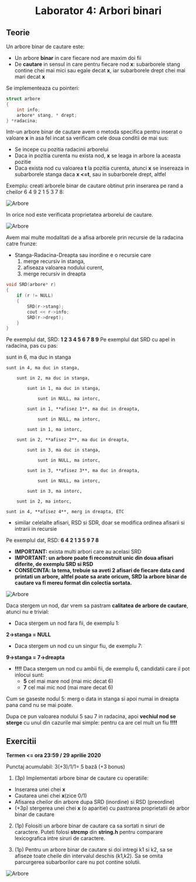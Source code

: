 <h1 align="center">Laborator 4: Arbori binari</h1>

<h2> Teorie </h2>

Un arbore binar de cautare este:
- Un arbore **binar** in care fiecare nod are maxim doi fii
- De **cautare** in sensul in care pentru fiecare nod **x**: subarborele stang contine chei mai mici sau egale decat **x**, iar subarborele drept chei mai mari decat **x**

Se implementeaza cu pointeri:

```c++
struct arbore
{
	int info;
	arbore* stang, * drept;
} *radacina;

```

Intr-un arbore binar de cautare avem o metoda specifica pentru inserat o valoare **x** in asa fel incat sa verificam cele doua conditii de mai sus:

- Se incepe cu pozitia radacinii arborelui
- Daca in pozitia curenta nu exista nod, **x** se leaga in arbore la aceasta pozitie
- Daca exista nod cu valoarea **t** la pozitia curenta, atunci **x** se insereaza in subarborele stanga daca **x <=t**, sau in subarborele drept, altfel

Exemplu: creati arborele binar de cautare obtinut prin inserarea pe rand a cheilor 6 4 9 2 1 5 3 7 8:

![Arbore](https://user-images.githubusercontent.com/38056943/81076861-de3e2300-8ef4-11ea-836f-87a81711dee9.png)

In orice nod este verificata proprietatea arborelui de cautare.

![Arbore](https://user-images.githubusercontent.com/38056943/81077015-18a7c000-8ef5-11ea-8692-55f0cac06bc8.png)

Avem mai multe modalitati de a afisa arborele prin recursie de la radacina catre frunze:

- Stanga-Radacina-Dreapta sau inordine e o recursie care
	1) merge recursiv in stanga,
	2) afiseaza valoarea nodului curent,
	3) merge recursiv in dreapta

```c++
void SRD(arbore* r)
{
    if (r != NULL)
    {
        SRD(r->stang);
        cout << r->info;
        SRD(r->drept);
    }
}
```

Pe exemplul dat, SRD: **1 2 3 4 5 6 7 8 9**
Pe exemplul dat SRD cu apel in radacina, pas cu pas:

sunt in 6, ma duc in stanga

    sunt in 4, ma duc in stanga,

        sunt in 2, ma duc in stanga,

            sunt in 1, ma duc in stanga,

                sunt in NULL, ma intorc,

            sunt in 1, **afisez 1**, ma duc in dreapta,

                sunt in NULL, ma intorc,

            sunt in 1, ma intorc,

        sunt in 2, **afisez 2**, ma duc in dreapta,        

            sunt in 3, ma duc in stanga,

                sunt in NULL, ma intorc,

            sunt in 3, **afisez 3**, ma duc in dreapta,

                sunt in NULL, ma intorc,

            sunt in 3, ma intorc,

        sunt in 2, ma intorc,

    sunt in 4, **afisez 4**, merg in dreapta, ETC

- similar celelalte afisari, RSD si SDR, doar se modifica ordinea afisarii si intrarii in recursie

Pe exemplul dat, RSD: **6 4 2 1 3 5 9 7 8**

- **IMPORTANT:** exista multi arbori care au acelasi SRD
- **IMPORTANT: un arbore poate fi reconstruit unic din doua afisari diferite, de exemplu SRD si RSD**
- **CONSECINTA: la tema, trebuie sa aveti 2 afisari de fiecare data cand printati un arbore, altfel poate sa arate oricum, SRD la arbore binar de cautare va fi mereu format din colectia sortata.**

![Arbore](https://user-images.githubusercontent.com/38056943/81077604-daf76700-8ef5-11ea-92c0-1a2427e894d5.png)

Daca stergem un nod, dar vrem sa pastram **calitatea de arbore de cautare**, atunci nu e trivial:

- Daca stergem un nod fara fii, de exemplu 1:

**2->stanga = NULL**

- Daca stergem un nod cu un singur fiu, de exemplu 7:

**9->stanga = 7->dreapta**

- **!!!!** Daca stergem un nod cu ambii fii, de exemplu 6, candidatii care il pot inlocui sunt:
	- **5** cel mai mare nod (mai mic decat 6)
	- **7** cel mai mic nod (mai mare decat 6)

Cum se gaseste nodul 5: merg o data in stanga si apoi numai in dreapta pana cand nu se mai poate.

Dupa ce pun valoarea nodului 5 sau 7 in radacina, apoi **vechiul nod se sterge** cu unul din cazurile mai simple: pentru ca are cel mult un fiu **!!!!**

<h2> Exercitii </h2>

**Termen  <= ora 23:59 / 29 aprilie 2020**

Punctaj acumulabil: 3(+3)/1/1= 5 bază (+3 bonus)


1) (3p) Implementati arbore binar de cautare cu operatiile:

- Inserarea unei chei **x**
- Cautarea unei chei **x**(zice 0/1)
- Afisarea cheilor din arbore dupa SRD (inordine) si RSD (preordine)
- (+3p) stergerea unei chei **x** (o aparitie) cu pastrarea proprietatii de arbor binar de cautare

2) (1p) Folositi un arbore binar de cautare ca sa sortati n siruri de caractere. Puteti folosi **strcmp** din **string.h** pentru comparare lexicografica intre siruri de caractere.

3) (1p) Pentru un arbore binar de cautare si doi intregi k1 si k2, sa se afiseze toate cheile din intervalul deschis (k1,k2). Sa se omita parcurgerea subarborilor care nu pot contine solutii.

![Arbore](https://user-images.githubusercontent.com/38056943/81079616-7093f600-8ef8-11ea-89e8-9956b24596b1.png)